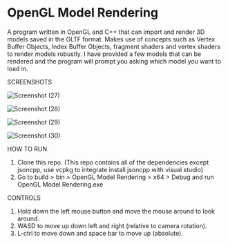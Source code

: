 # OpenGL Model Rendering

A program written in OpenGL and C++ that can import and render 3D models saved in the GLTF format. Makes use of concepts such as Vertex Buffer Objects, Index Buffer Objects, fragment shaders and vertex shaders to render models robustly. I have provided a few models that can be rendered and the program will prompt you asking which model you want to load in.


SCREENSHOTS

![Screenshot (27)](https://user-images.githubusercontent.com/75297748/209404079-e16b4e98-25b6-4fe6-ba2c-dda543d6b192.png)


![Screenshot (28)](https://user-images.githubusercontent.com/75297748/209404093-e9c6679c-bf2c-4d12-aca0-8689f8579206.png)


![Screenshot (29)](https://user-images.githubusercontent.com/75297748/209404106-3b9d24c6-9c2d-4275-898c-dc609fbf837c.png)


![Screenshot (30)](https://user-images.githubusercontent.com/75297748/209404112-ba078290-2e3d-4e4a-b8b0-8acceb6a3fb4.png)


HOW TO RUN
1. Clone this repo. (This repo contains all of the dependencies except jsoncpp, use vcpkg to integrate install jsoncpp with visual studio)
2. Go to build > bin > OpenGL Model Rendering > x64 > Debug and run OpenGL Model Rendering.exe


CONTROLS
1. Hold down the left mouse button and move the mouse around to look around.
2. WASD to move up down left and right (relative to camera rotation).
3. L-ctrl to move down and space bar to move up (absolute).
